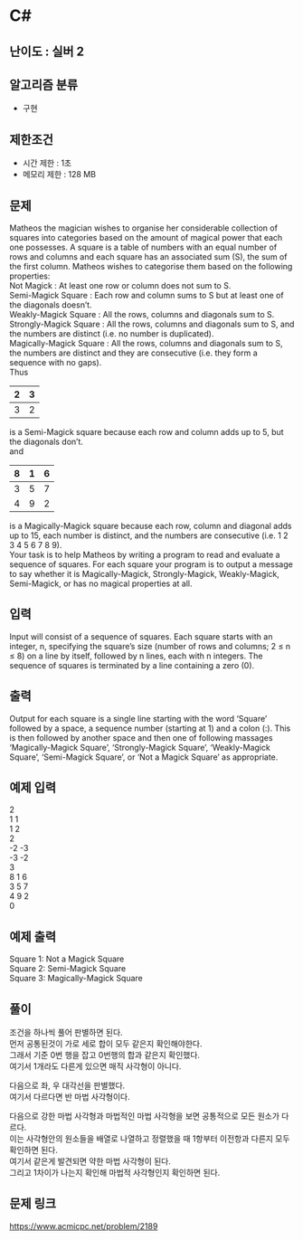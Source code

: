 # C#

## 난이도 : 실버 2

## 알고리즘 분류
  - 구현

## 제한조건
  - 시간 제한 : 1초
  - 메모리 제한 : 128 MB

## 문제
Matheos the magician wishes to organise her considerable collection of squares into categories based on the amount of magical power that each one possesses. A square is a table of numbers with an equal number of rows and columns and each square has an associated sum (S), the sum of the first column. Matheos wishes to categorise them based on the following properties:<br/>
Not Magick : At least one row or column does not sum to S.<br/>
Semi-Magick Square : Each row and column sums to S but at least one of the diagonals doesn’t.<br/>
Weakly-Magick Square : All the rows, columns and diagonals sum to S.<br/>
Strongly-Magick Square : All the rows, columns and diagonals sum to S, and the numbers are distinct (i.e. no number is duplicated).<br/>
Magically-Magick Square : All the rows, columns and diagonals sum to S, the numbers are distinct and they are consecutive (i.e. they form a sequence with no gaps).<br/>
Thus<br/>

|2|3|
|:---:|:---:|
|3|2|

is a Semi-Magick square because each row and column adds up to 5, but the diagonals don’t.<br/>
and<br/>

|8|1|6|
|:---:|:---:|:---:|
|3|5|7|
|4|9|2|

is a Magically-Magick square because each row, column and diagonal adds up to 15, each number is distinct, and the numbers are consecutive (i.e. 1 2 3 4 5 6 7 8 9).<br/>
Your task is to help Matheos by writing a program to read and evaluate a sequence of squares. For each square your program is to output a message to say whether it is Magically-Magick, Strongly-Magick, Weakly-Magick, Semi-Magick, or has no magical properties at all.<br/>


## 입력
Input will consist of a sequence of squares. Each square starts with an integer, n, specifying the square’s size (number of rows and columns; 2 ≤ n ≤ 8) on a line by itself, followed by n lines, each with n integers. The sequence of squares is terminated by a line containing a zero (0).<br/>


## 출력
Output for each square is a single line starting with the word ‘Square’ followed by a space, a sequence number (starting at 1) and a colon (:). This is then followed by another space and then one of following massages ‘Magically-Magick Square’, ‘Strongly-Magick Square’, ‘Weakly-Magick Square’, ‘Semi-Magick Square’, or ‘Not a Magick Square’ as appropriate.<br/>


## 예제 입력
2<br/>
1 1<br/>
1 2<br/>
2<br/>
-2 -3<br/>
-3 -2<br/>
3<br/>
8 1 6<br/>
3 5 7<br/>
4 9 2<br/>
0<br/>


## 예제 출력
Square 1: Not a Magick Square<br/>
Square 2: Semi-Magick Square<br/>
Square 3: Magically-Magick Square<br/>


## 풀이
조건을 하나씩 풀어 판별하면 된다.<br/>
먼저 공통된것이 가로 세로 합이 모두 같은지 확인해야한다.<br/>
그래서 기준 0번 행을 잡고 0번행의 합과 같은지 확인했다.<br/>
여기서 1개라도 다른게 있으면 매직 사각형이 아니다.<br/>


다음으로 좌, 우 대각선을 판별했다.<br/>
여기서 다르다면 반 마법 사각형이다.<br/>


다음으로 강한 마법 사각형과 마법적인 마법 사각형을 보면 공통적으로 모든 원소가 다르다.<br/>
이는 사각형안의 원소들을 배열로 나열하고 정렬했을 때 1항부터 이전항과 다른지 모두 확인하면 된다.<br/>
여기서 같은게 발견되면 약한 마법 사각형이 된다.<br/>
그리고 1차이가 나는지 확인해 마법적 사각형인지 확인하면 된다.<br/>


## 문제 링크
https://www.acmicpc.net/problem/2189